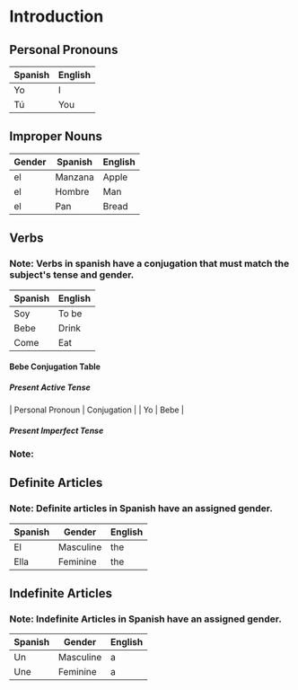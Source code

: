 # Introduction

## Personal Pronouns

| Spanish | English |
| ------- | ------- |
| Yo | I |
| Tú | You |

## Improper Nouns

| Gender | Spanish | English |
| ------- | ------ | ------- |
| el | Manzana | Apple |
| el | Hombre | Man |
| el | Pan | Bread |

## Verbs

### Note: Verbs in spanish have a conjugation that must match the subject's tense and gender.

| Spanish | English |
| ------- | ------- |
| Soy | To be |
| Bebe | Drink |
| Come | Eat |


#### Bebe Conjugation Table

##### Present Active Tense

| Personal Pronoun | Conjugation | 
| Yo | Bebe |

##### Present Imperfect Tense

### Note:

## Definite Articles
### Note: Definite articles in Spanish have an assigned gender.
| Spanish | Gender | English |
| ------- | ------- | ------- |
| El | Masculine | the |
| Ella | Feminine | the |

## Indefinite Articles
### Note: Indefinite Articles in Spanish have an assigned gender.

| Spanish | Gender | English |
| ------- | ------- | ------- |
| Un | Masculine | a |
| Une | Feminine | a |
